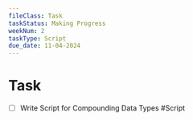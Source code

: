 ```yaml
---
fileClass: Task
taskStatus: Making Progress
weekNum: 2
taskType: Script
due_date: 11-04-2024
---
```

 
# Task
- [ ] Write Script for Compounding Data Types #Script 


 
